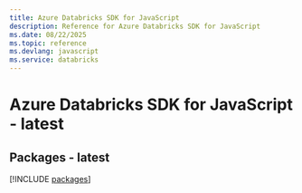 ```yaml
---
title: Azure Databricks SDK for JavaScript
description: Reference for Azure Databricks SDK for JavaScript
ms.date: 08/22/2025
ms.topic: reference
ms.devlang: javascript
ms.service: databricks
---
```

# Azure Databricks SDK for JavaScript - latest
## Packages - latest
[!INCLUDE [packages](databricks-index.md)]